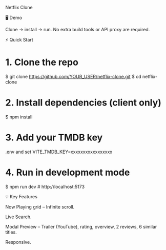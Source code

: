 Netflix Clone

🖥️ Demo

Clone → install → run. No extra build tools or API proxy are required.

⚡ Quick Start

# 1. Clone the repo
$ git clone https://github.com/YOUR_USER/netflix-clone.git
$ cd netflix-clone

# 2. Install dependencies (client only)
$ npm install          

# 3. Add your TMDB key
.env and set VITE_TMDB_KEY=xxxxxxxxxxxxxxxxx

# 4. Run in development mode
$ npm run dev          # http://localhost:5173

💡 Key Features

Now Playing grid – Infinite scroll.

Live Search.

Modal Preview – Trailer (YouTube), rating, overview, 2 reviews, 6 similar titles.

Responsive.
